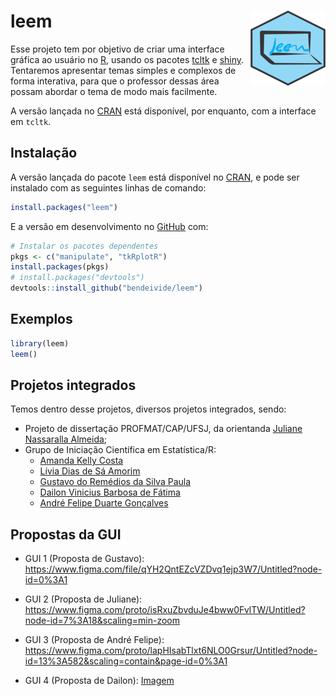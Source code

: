 
<!-- README.md is generated from README.Rmd. Please edit that file -->

# leem <img src="man/figures/logo.png" align="right" alt="" width="120" />

Esse projeto tem por objetivo de criar uma interface gráfica ao usuário
no [R](http://r-project.org/), usando os pacotes
[tcltk](http://r-project.org/) e [shiny](https://shiny.rstudio.com/).
Tentaremos apresentar temas simples e complexos de forma interativa,
para que o professor dessas área possam abordar o tema de modo mais
facilmente.

A versão lançada no [CRAN](https://CRAN.R-project.org) está disponível,
por enquanto, com a interface em `tcltk`.

## Instalação

A versão lançada do pacote `leem` está disponível no
[CRAN](https://CRAN.R-project.org), e pode ser instalado com as
seguintes linhas de comando:

``` r
install.packages("leem")
```

E a versão em desenvolvimento no [GitHub](https://github.com/) com:

``` r
# Instalar os pacotes dependentes
pkgs <- c("manipulate", "tkRplotR")
install.packages(pkgs)
# install.packages("devtools")
devtools::install_github("bendeivide/leem")
```

## Exemplos

``` r
library(leem)
leem()
```

## Projetos integrados

Temos dentro desse projetos, diversos projetos integrados, sendo:

-   Projeto de dissertação PROFMAT/CAP/UFSJ, da orientanda [Juliane
    Nassaralla Almeida](http://lattes.cnpq.br/5176118169651142);
-   Grupo de Iniciação Científica em Estatística/R:
    -   [Amanda Kelly
        Costa](https://www.linkedin.com/in/amandakellycosta/)
    -   [Lívia Dias de Sá
        Amorim](https://www.linkedin.com/in/líviasdias/)
    -   [Gustavo do Remédios da Silva
        Paula](https://www.linkedin.com/in/gustavo-dos-remédios-da-silva-paula-995a04181)
    -   [Dailon Vinicius Barbosa de
        Fátima](linkedin.com/in/dailon-vinicius-6502a9207)
    -   [André Felipe Duarte
        Gonçalves](https://www.linkedin.com/in/andrefdg/)

## Propostas da GUI

-   GUI 1 (Proposta de Gustavo):
    <https://www.figma.com/file/qYH2QntEZcVZDvq1ejp3W7/Untitled?node-id=0%3A1>

-   GUI 2 (Proposta de Juliane):
    <https://www.figma.com/proto/isRxuZbvduJe4bww0FvlTW/Untitled?node-id=7%3A18&scaling=min-zoom>

-   GUI 3 (Proposta de André Felipe):
    <https://www.figma.com/proto/lapHIsabTlxt6NLO0Grsur/Untitled?node-id=13%3A582&scaling=contain&page-id=0%3A1>

-   GUI 4 (Proposta de Dailon): [Imagem](images/gui-dailon.jpeg)
